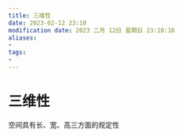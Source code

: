 ```yaml
---
title: 三维性
date: 2023-02-12 23:10
modification date: 2023 二月 12日 星期日 23:10:16
aliases: 
- 
tags: 
- 
---
```


# 三维性

空间具有长、宽、高三方面的规定性